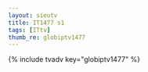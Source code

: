 ```yaml
--- 
layout: sieutv
title: IT1477 s1
tags: [ITtv]
thumb_re: globiptv1477
---
```

{% include tvadv key="globiptv1477" %} 

